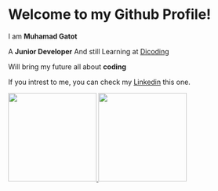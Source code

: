 # Welcome to my Github Profile! 

I am **Muhamad Gatot**

A **Junior Developer** And still Learning at [Dicoding](https://www.dicoding.com/)

Will bring my future all about **coding**

If you intrest to me, you can check my [Linkedin](https://www.linkedin.com/in/gatot-bima-7b08491aa/) this one.


<p align="left">
<a href="https://github.com/gatotbima1104">
  <img height="180em" src="https://github-readme-stats-eight-theta.vercel.app/api?username=gatotbima1104&show_icons=true&theme=algolia&include_all_commits=true&count_private=true"/>
  <img height="180em" src="https://github-readme-stats-eight-theta.vercel.app/api/top-langs/?username=gatotbima1104&layout=compact&langs_count=8&theme=algolia"/>
</a>
</p>
